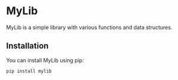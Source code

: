 # MyLib

MyLib is a simple library with various functions and data structures.

## Installation

You can install MyLib using pip:

```bash
pip install mylib
